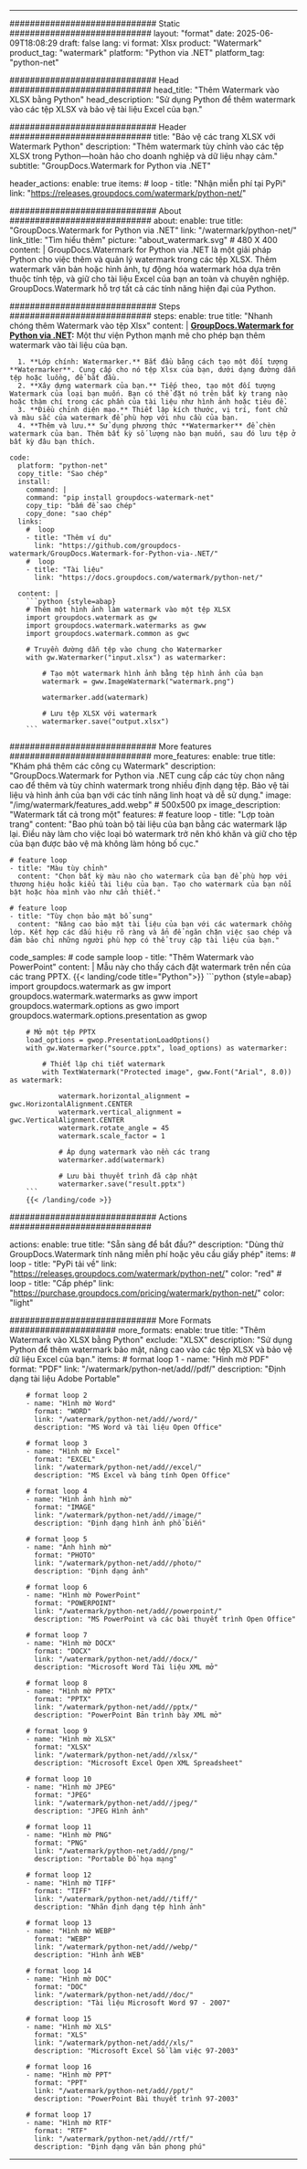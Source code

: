 
---
############################# Static ############################
layout: "format"
date:  2025-06-09T18:08:29
draft: false
lang: vi
format: Xlsx
product: "Watermark"
product_tag: "watermark"
platform: "Python via .NET"
platform_tag: "python-net"

############################# Head ############################
head_title: "Thêm Watermark vào XLSX bằng Python"
head_description: "Sử dụng Python để thêm watermark vào các tệp XLSX và bảo vệ tài liệu Excel của bạn."

############################# Header ############################
title: "Bảo vệ các trang XLSX với Watermark Python" 
description: "Thêm watermark tùy chỉnh vào các tệp XLSX trong Python—hoàn hảo cho doanh nghiệp và dữ liệu nhạy cảm."
subtitle: "GroupDocs.Watermark for Python via .NET" 

header_actions:
  enable: true
  items:
    #  loop
    - title: "Nhận miễn phí tại PyPi"
      link: "https://releases.groupdocs.com/watermark/python-net/"
      
############################# About ############################
about:
    enable: true
    title: "GroupDocs.Watermark for Python via .NET"
    link: "/watermark/python-net/"
    link_title: "Tìm hiểu thêm"
    picture: "about_watermark.svg" # 480 X 400
    content: |
       GroupDocs.Watermark for Python via .NET là một giải pháp Python cho việc thêm và quản lý watermark trong các tệp XLSX. Thêm watermark văn bản hoặc hình ảnh, tự động hóa watermark hóa dựa trên thuộc tính tệp, và giữ cho tài liệu Excel của bạn an toàn và chuyên nghiệp. GroupDocs.Watermark hỗ trợ tất cả các tính năng hiện đại của Python.

############################# Steps ############################
steps:
    enable: true
    title: "Nhanh chóng thêm Watermark vào tệp Xlsx"
    content: |
      **[GroupDocs.Watermark for Python via .NET](https://products.groupdocs.com/watermark/python-net/):** Một thư viện Python mạnh mẽ cho phép bạn thêm watermark vào tài liệu của bạn.
      
      1. **Lớp chính: Watermarker.** Bắt đầu bằng cách tạo một đối tượng **Watermarker**. Cung cấp cho nó tệp Xlsx của bạn, dưới dạng đường dẫn tệp hoặc luồng, để bắt đầu.
      2. **Xây dựng watermark của bạn.** Tiếp theo, tạo một đối tượng Watermark của loại bạn muốn. Bạn có thể đặt nó trên bất kỳ trang nào hoặc thậm chí trong các phần của tài liệu như hình ảnh hoặc tiêu đề.
      3. **Điều chỉnh diện mạo.** Thiết lập kích thước, vị trí, font chữ và màu sắc của watermark để phù hợp với nhu cầu của bạn.
      4. **Thêm và lưu.** Sử dụng phương thức **Watermarker** để chèn watermark của bạn. Thêm bất kỳ số lượng nào bạn muốn, sau đó lưu tệp ở bất kỳ đâu bạn thích.
   
    code:
      platform: "python-net"
      copy_title: "Sao chép"
      install:
        command: |
        command: "pip install groupdocs-watermark-net"
        copy_tip: "bấm để sao chép"
        copy_done: "sao chép"
      links:
        #  loop
        - title: "Thêm ví dụ"
          link: "https://github.com/groupdocs-watermark/GroupDocs.Watermark-for-Python-via-.NET/"
        #  loop
        - title: "Tài liệu"
          link: "https://docs.groupdocs.com/watermark/python-net/"
          
      content: |
        ```python {style=abap}
        # Thêm một hình ảnh làm watermark vào một tệp XLSX
        import groupdocs.watermark as gw
        import groupdocs.watermark.watermarks as gww
        import groupdocs.watermark.common as gwс

        # Truyền đường dẫn tệp vào chung cho Watermarker
        with gw.Watermarker("input.xlsx") as watermarker:

            # Tạo một watermark hình ảnh bằng tệp hình ảnh của bạn
            watermark = gww.ImageWatermark("watermark.png")

            watermarker.add(watermark)

            # Lưu tệp XLSX với watermark
            watermarker.save("output.xlsx")
        ```  

############################# More features ############################
more_features:
  enable: true
  title: "Khám phá thêm các công cụ Watermark"
  description: "GroupDocs.Watermark for Python via .NET cung cấp các tùy chọn nâng cao để thêm và tùy chỉnh watermark trong nhiều định dạng tệp. Bảo vệ tài liệu và hình ảnh của bạn với các tính năng linh hoạt và dễ sử dụng."
  image: "/img/watermark/features_add.webp" # 500x500 px
  image_description: "Watermark tất cả trong một"
  features:
    # feature loop
    - title: "Lợp toàn trang"
      content: "Bao phủ toàn bộ tài liệu của bạn bằng các watermark lặp lại. Điều này làm cho việc loại bỏ watermark trở nên khó khăn và giữ cho tệp của bạn được bảo vệ mà không làm hỏng bố cục."

    # feature loop
    - title: "Màu tùy chỉnh"
      content: "Chọn bất kỳ màu nào cho watermark của bạn để phù hợp với thương hiệu hoặc kiểu tài liệu của bạn. Tạo cho watermark của bạn nổi bật hoặc hòa mình vào như cần thiết."

    # feature loop
    - title: "Tùy chọn bảo mật bổ sung"
      content: "Nâng cao bảo mật tài liệu của bạn với các watermark chồng lớp. Kết hợp các dấu hiệu rõ ràng và ẩn để ngăn chặn việc sao chép và đảm bảo chỉ những người phù hợp có thể truy cập tài liệu của bạn."
      
  code_samples:
    # code sample loop
    - title: "Thêm Watermark vào PowerPoint"
      content: |
        Mẫu này cho thấy cách đặt watermark trên nền của các trang PPTX.
        {{< landing/code title="Python">}}
        ```python {style=abap}
        import groupdocs.watermark as gw
        import groupdocs.watermark.watermarks as gww
        import groupdocs.watermark.options as gwo
        import groupdocs.watermark.options.presentation as gwop

        # Mở một tệp PPTX
        load_options = gwop.PresentationLoadOptions()
        with gw.Watermarker("source.pptx", load_options) as watermarker:

            # Thiết lập chi tiết watermark
            with TextWatermark("Protected image", gww.Font("Arial", 8.0)) as watermark:

                watermark.horizontal_alignment = gwс.HorizontalAlignment.CENTER
                watermark.vertical_alignment = gwс.VerticalAlignment.CENTER
                watermark.rotate_angle = 45
                watermark.scale_factor = 1

                # Áp dụng watermark vào nền các trang
                watermarker.add(watermark)

                # Lưu bài thuyết trình đã cập nhật
                watermarker.save("result.pptx")
        ```
        {{< /landing/code >}}


############################# Actions ############################

actions:
  enable: true
  title: "Sẵn sàng để bắt đầu?"
  description: "Dùng thử GroupDocs.Watermark tính năng miễn phí hoặc yêu cầu giấy phép"
  items:
    #  loop
    - title: "PyPi tải về"
      link: "https://releases.groupdocs.com/watermark/python-net/"
      color: "red"
        #  loop
    - title: "Cấp phép"
      link: "https://purchase.groupdocs.com/pricing/watermark/python-net/"
      color: "light"


############################# More Formats #####################
more_formats:
    enable: true
    title: "Thêm Watermark vào XLSX bằng Python"
    exclude: "XLSX"
    description: "Sử dụng Python để thêm watermark bảo mật, nâng cao vào các tệp XLSX và bảo vệ dữ liệu Excel của bạn."
    items: 
        # format loop 1
        - name: "Hình mờ PDF"
          format: "PDF"
          link: "/watermark/python-net/add//pdf/"
          description: "Định dạng tài liệu Adobe Portable"

        # format loop 2
        - name: "Hình mờ Word"
          format: "WORD"
          link: "/watermark/python-net/add//word/"
          description: "MS Word và tài liệu Open Office"
          
        # format loop 3
        - name: "Hình mờ Excel"
          format: "EXCEL"
          link: "/watermark/python-net/add//excel/"
          description: "MS Excel và bảng tính Open Office"

        # format loop 4
        - name: "Hình ảnh hình mờ"
          format: "IMAGE"
          link: "/watermark/python-net/add//image/"
          description: "Định dạng hình ảnh phổ biến"

        # format loop 5
        - name: "Ảnh hình mờ"
          format: "PHOTO"
          link: "/watermark/python-net/add//photo/"
          description: "Định dạng ảnh"

        # format loop 6
        - name: "Hình mờ PowerPoint"
          format: "POWERPOINT"
          link: "/watermark/python-net/add//powerpoint/"
          description: "MS PowerPoint và các bài thuyết trình Open Office"

        # format loop 7
        - name: "Hình mờ DOCX"
          format: "DOCX"
          link: "/watermark/python-net/add//docx/"
          description: "Microsoft Word Tài liệu XML mở"
          
        # format loop 8
        - name: "Hình mờ PPTX"
          format: "PPTX"
          link: "/watermark/python-net/add//pptx/"
          description: "PowerPoint Bản trình bày XML mở"
          
        # format loop 9
        - name: "Hình mờ XLSX"
          format: "XLSX"
          link: "/watermark/python-net/add//xlsx/"
          description: "Microsoft Excel Open XML Spreadsheet"

        # format loop 10
        - name: "Hình mờ JPEG"
          format: "JPEG"
          link: "/watermark/python-net/add//jpeg/"
          description: "JPEG Hình ảnh"

        # format loop 11
        - name: "Hình mờ PNG"
          format: "PNG"
          link: "/watermark/python-net/add//png/"
          description: "Portable Đồ họa mạng"

        # format loop 12
        - name: "Hình mờ TIFF"
          format: "TIFF"
          link: "/watermark/python-net/add//tiff/"
          description: "Nhãn định dạng tệp hình ảnh"

        # format loop 13
        - name: "Hình mờ WEBP"
          format: "WEBP"
          link: "/watermark/python-net/add//webp/"
          description: "Hình ảnh WEB"

        # format loop 14
        - name: "Hình mờ DOC"
          format: "DOC"
          link: "/watermark/python-net/add//doc/"
          description: "Tài liệu Microsoft Word 97 - 2007"

        # format loop 15
        - name: "Hình mờ XLS"
          format: "XLS"
          link: "/watermark/python-net/add//xls/"
          description: "Microsoft Excel Sổ làm việc 97-2003"

        # format loop 16
        - name: "Hình mờ PPT"
          format: "PPT"
          link: "/watermark/python-net/add//ppt/"
          description: "PowerPoint Bài thuyết trình 97-2003"

        # format loop 17
        - name: "Hình mờ RTF"
          format: "RTF"
          link: "/watermark/python-net/add//rtf/"
          description: "Định dạng văn bản phong phú"

---